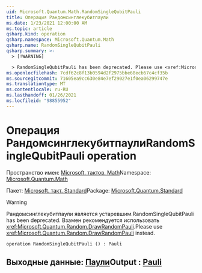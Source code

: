 ```yaml
---
uid: Microsoft.Quantum.Math.RandomSingleQubitPauli
title: Операция Рандомсинглекубитпаули
ms.date: 1/23/2021 12:00:00 AM
ms.topic: article
qsharp.kind: operation
qsharp.namespace: Microsoft.Quantum.Math
qsharp.name: RandomSingleQubitPauli
qsharp.summary: >-
  > [!WARNING]

  > RandomSingleQubitPauli has been deprecated. Please use <xref:Microsoft.Quantum.Random.DrawRandomPauli> instead.
ms.openlocfilehash: 7cdf62c8f13b0594d2f2975bbe68ecb67c4cf35b
ms.sourcegitcommit: 71605ea9cc630e84e7ef29027e1f0ea06299747e
ms.translationtype: MT
ms.contentlocale: ru-RU
ms.lasthandoff: 01/26/2021
ms.locfileid: "98855952"
---
```

# <a name="randomsinglequbitpauli-operation"></a><span data-ttu-id="490a9-102">Операция Рандомсинглекубитпаули</span><span class="sxs-lookup"><span data-stu-id="490a9-102">RandomSingleQubitPauli operation</span></span>

<span data-ttu-id="490a9-103">Пространство имен: [Microsoft. тактов. Math](xref:Microsoft.Quantum.Math)</span><span class="sxs-lookup"><span data-stu-id="490a9-103">Namespace: [Microsoft.Quantum.Math](xref:Microsoft.Quantum.Math)</span></span>

<span data-ttu-id="490a9-104">Пакет: [Microsoft. такт. Standard](https://nuget.org/packages/Microsoft.Quantum.Standard)</span><span class="sxs-lookup"><span data-stu-id="490a9-104">Package: [Microsoft.Quantum.Standard](https://nuget.org/packages/Microsoft.Quantum.Standard)</span></span>


> [!WARNING]
> <span data-ttu-id="490a9-105">Рандомсинглекубитпаули является устаревшим.</span><span class="sxs-lookup"><span data-stu-id="490a9-105">RandomSingleQubitPauli has been deprecated.</span></span> <span data-ttu-id="490a9-106">Взамен рекомендуется использовать <xref:Microsoft.Quantum.Random.DrawRandomPauli>.</span><span class="sxs-lookup"><span data-stu-id="490a9-106">Please use <xref:Microsoft.Quantum.Random.DrawRandomPauli> instead.</span></span>



```qsharp
operation RandomSingleQubitPauli () : Pauli
```


## <a name="output--pauli"></a><span data-ttu-id="490a9-107">Выходные данные: [Паули](xref:microsoft.quantum.lang-ref.pauli)</span><span class="sxs-lookup"><span data-stu-id="490a9-107">Output : [Pauli](xref:microsoft.quantum.lang-ref.pauli)</span></span>

